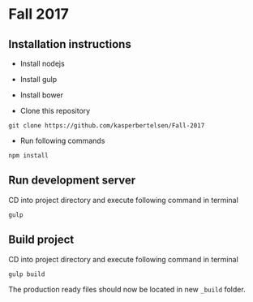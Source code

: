 # Fall 2017

## Installation instructions

 * Install nodejs
 * Install gulp
 * Install bower

 * Clone this repository

 ```git clone https://github.com/kasperbertelsen/Fall-2017```

 * Run following commands

 ```npm install```

## Run development server

CD into project directory and execute following command in terminal

`gulp`

## Build project


CD into project directory and execute following command in terminal

```gulp build```

The production ready files should now be located in new ```_build``` folder.
